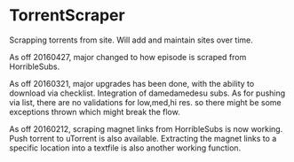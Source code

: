 # TorrentScraper
Scrapping torrents from site. Will add and maintain sites over time.

As off 20160427, major changed to how episode is scraped from HorribleSubs.

As off 20160321, major upgrades has been done, with the ability to download via checklist. Integration of damedamedesu subs.
As for pushing via list, there are no validations for low,med,hi res. so there might be some exceptions thrown which might break the flow.

As off 20160212, scraping magnet links from HorribleSubs is now working. Push torrent to uTorrent is also available. Extracting the magnet links to a specific location into a textfile is also another working function.
